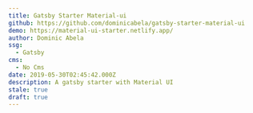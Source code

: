 ```yaml
---
title: Gatsby Starter Material-ui
github: https://github.com/dominicabela/gatsby-starter-material-ui
demo: https://material-ui-starter.netlify.app/
author: Dominic Abela
ssg:
  - Gatsby
cms:
  - No Cms
date: 2019-05-30T02:45:42.000Z
description: A gatsby starter with Material UI
stale: true
draft: true
---
```

